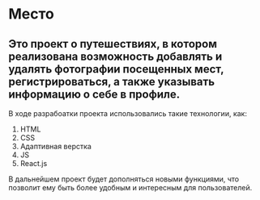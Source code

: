 
# Место
## Это проект о путешествиях, в котором реализована возможность добавлять и удалять фотографии посещенных мест, регистрироваться, а также указывать информацию о себе в профиле.

В ходе разрабоатки проекта использовались такие технологии, как:
1. HTML
2. CSS
3. Адаптивная верстка
4. JS
5. React.js

В дальнейшем проект будет дополняться новыми функциями, что позволит ему быть более удобным и интересным для пользователей.
